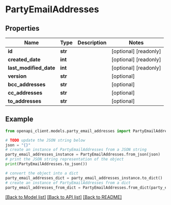 # PartyEmailAddresses


## Properties

Name | Type | Description | Notes
------------ | ------------- | ------------- | -------------
**id** | **str** |  | [optional] [readonly] 
**created_date** | **int** |  | [optional] [readonly] 
**last_modified_date** | **int** |  | [optional] [readonly] 
**version** | **str** |  | [optional] 
**bcc_addresses** | **str** |  | [optional] 
**cc_addresses** | **str** |  | [optional] 
**to_addresses** | **str** |  | [optional] 

## Example

```python
from openapi_client.models.party_email_addresses import PartyEmailAddresses

# TODO update the JSON string below
json = "{}"
# create an instance of PartyEmailAddresses from a JSON string
party_email_addresses_instance = PartyEmailAddresses.from_json(json)
# print the JSON string representation of the object
print(PartyEmailAddresses.to_json())

# convert the object into a dict
party_email_addresses_dict = party_email_addresses_instance.to_dict()
# create an instance of PartyEmailAddresses from a dict
party_email_addresses_from_dict = PartyEmailAddresses.from_dict(party_email_addresses_dict)
```
[[Back to Model list]](../README.md#documentation-for-models) [[Back to API list]](../README.md#documentation-for-api-endpoints) [[Back to README]](../README.md)


